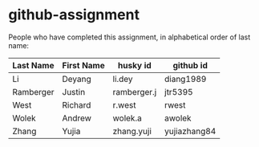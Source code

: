 # github-assignment

People who have completed this assignment, in alphabetical order of last name:

Last Name | First Name | husky id | github id
----------| -------| -------|---------
Li    | Deyang  | li.dey  | diang1989
Ramberger    |   Justin   | ramberger.j   |   jtr5395
West    |   Richard   | r.west   |   rwest
Wolek   |   Andrew    | wolek.a  |  awolek
Zhang   |   Yujia     | zhang.yuji  | yujiazhang84

